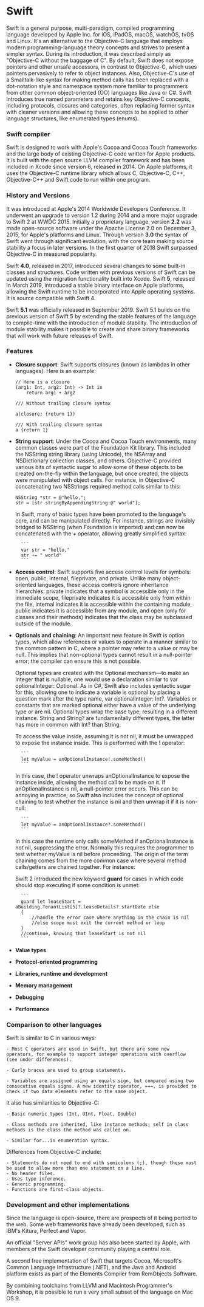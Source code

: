 # Swift

Swift is a general purpose, multi-paradigm, compiled programming language developed by Apple Inc. for iOS, iPadOS, macOS, watchOS, tvOS and Linux.
It's an alternative to the Objective-C language that employs modern programming-language theory concepts and strives to present a simpler syntax.
During its introduction, it was described simply as "Objective-C without the baggage of C".
By default, Swift does not expose pointers and other unsafe accessors, in contrast to Objective-C, which uses pointers pervasively to refer to object instances.
Also, Objective-C's use of a Smalltalk-like syntax for making method calls has been replaced with a dot-notation style and namespace system more familiar to programmers from other common object-oriented (OO) languages like Java or C#. Swift introduces true named parameters and retains key Objective-C concepts, including protocols, closures and categories, often replacing former syntax with cleaner versions and allowing these concepts to be applied to other language structures, like enumerated types (enums).


### Swift compiler

Swift is designed to work with Apple's Cocoa and Cocoa Touch frameworks and the large body of existing Objective-C code written for Apple products.
It is built with the open source LLVM compiler framework and has been included in Xcode since version 6, released in 2014. On Apple platforms, it uses the Objective-C runtime library which allows C, Objective-C, C++, Objective-C++ and Swift code to run within one program. 


### History and Versions

It was introduced at Apple's 2014 Worldwide Developers Conference. It underwent an upgrade to version 1.2 during 2014 and a more major upgrade to Swift 2 at WWDC 2015. Initially a proprietary language, version **2.2** was made open-source software under the Apache License 2.0 on December 3, 2015, for Apple's platforms and Linux.
Through version **3.0** the syntax of Swift went through significant evolution, with the core team making source stability a focus in later versions.
In the first quarter of 2018 Swift surpassed Objective-C in measured popularity.

Swift **4.0**, released in 2017, introduced several changes to some built-in classes and structures. Code written with previous versions of Swift can be updated using the migration functionality built into Xcode.
Swift **5**, released in March 2019, introduced a stable binary interface on Apple platforms, allowing the Swift runtime to be incorporated into Apple operating systems. It is source compatible with Swift 4.

Swift **5.1** was officially released in September 2019. Swift 5.1 builds on the previous version of Swift 5 by extending the stable features of the language to compile-time with the introduction of module stability. The introduction of module stability makes it possible to create and share binary frameworks that will work with future releases of Swift.


### Features

- **Closure support**: Swift supports closures (known as lambdas in other languages). Here is an example:
    ```
    // Here is a closure
    (arg1: Int, arg2: Int) -> Int in
        return arg1 + arg2

    /// Without trailing closure syntax

    a(closure: {return 1})

    /// With trailing closure syntax
    a {return 1}
    ```

- **String support**: Under the Cocoa and Cocoa Touch environments, many common classes were part of the Foundation Kit library. This included the NSString string library (using Unicode), the NSArray and NSDictionary collection classes, and others. Objective-C provided various bits of syntactic sugar to allow some of these objects to be created on-the-fly within the language, but once created, the objects were manipulated with object calls. For instance, in Objective-C concatenating two NSStrings required method calls similar to this:
    ```
    NSString *str = @"hello,";
    str = [str stringByAppendingString:@" world"];
    ```

    In Swift, many of basic types have been promoted to the language's core, and can be manipulated directly. For instance, strings are invisibly bridged to NSString (when Foundation is imported) and can now be concatenated with the + operator, allowing greatly simplified syntax:

        ```
        var str = "hello,"
        str += " world"
        ```

- **Access control**: Swift supports five access control levels for symbols: open, public, internal, fileprivate, and private. Unlike many object-oriented languages, these access controls ignore inheritance hierarchies: private indicates that a symbol is accessible only in the immediate scope, fileprivate indicates it is accessible only from within the file, internal indicates it is accessible within the containing module, public indicates it is accessible from any module, and open (only for classes and their methods) indicates that the class may be subclassed outside of the module.

- **Optionals and chaining**: An important new feature in Swift is option types, which allow references or values to operate in a manner similar to the common pattern in C, where a pointer may refer to a value or may be null. This implies that non-optional types cannot result in a null-pointer error; the compiler can ensure this is not possible.

    Optional types are created with the Optional mechanism—to make an Integer that is nullable, one would use a declaration similar to var optionalInteger: Optional<Int>. As in C#, Swift also includes syntactic sugar for this, allowing one to indicate a variable is optional by placing a question mark after the type name, var optionalInteger: Int?.
    Variables or constants that are marked optional either have a value of the underlying type or are nil. Optional types wrap the base type, resulting in a different instance. String and String? are fundamentally different types, the latter has more in common with Int? than String.

    To access the value inside, assuming it is not nil, it must be unwrapped to expose the instance inside. This is performed with the ! operator:

        ```
        let myValue = anOptionalInstance!.someMethod()
        ```

    In this case, the ! operator unwraps anOptionalInstance to expose the instance inside, allowing the method call to be made on it. If anOptionalInstance is nil, a null-pointer error occurs. This can be annoying in practice, so Swift also includes the concept of optional chaining to test whether the instance is nil and then unwrap it if it is non-null:

        ```
        let myValue = anOptionalInstance?.someMethod()
        ```

    In this case the runtime only calls someMethod if anOptionalInstance is not nil, suppressing the error. Normally this requires the programmer to test whether myValue is nil before proceeding. The origin of the term chaining comes from the more common case where several method calls/getters are chained together. For instance:

    Swift 2 introduced the new keyword **guard** for cases in which code should stop executing if some condition is unmet:

        ```
        guard let leaseStart = aBuilding.TenantList[5]?.leaseDetails?.startDate else
        {
            //handle the error case where anything in the chain is nil
            //else scope must exit the current method or loop
        }
        //continue, knowing that leaseStart is not nil
        ```

- **Value types**

- **Protocol-oriented programming**

- **Libraries, runtime and development**

- **Memory management**

- **Debugging**

- **Performance**


### Comparison to other languages

Swift is similar to C in various ways:

    - Most C operators are used in Swift, but there are some new operators, for example to support integer operations with overflow (see under differences).

    - Curly braces are used to group statements.

    - Variables are assigned using an equals sign, but compared using two consecutive equals signs. A new identity operator, ===, is provided to check if two data elements refer to the same object.

It also has similarities to Objective-C:

    - Basic numeric types (Int, UInt, Float, Double)

    - Class methods are inherited, like instance methods; self in class methods is the class the method was called on.
    
    - Similar for...in enumeration syntax.

Differences from Objective-C include:

    - Statements do not need to end with semicolons (;), though these must be used to allow more than one statement on a line.
    - No header files.
    - Uses type inference.
    - Generic programming.
    - Functions are first-class objects.


### Development and other implementations

Since the language is open-source, there are prospects of it being ported to the web. Some web frameworks have already been developed, such as IBM's Kitura, Perfect and Vapor.

An official "Server APIs" work group has also been started by Apple, with members of the Swift developer community playing a central role.

A second free implementation of Swift that targets Cocoa, Microsoft's Common Language Infrastructure (.NET), and the Java and Android platform exists as part of the Elements Compiler from RemObjects Software.

By combining toolchains from LLVM and Macintosh Programmer's Workshop, it is possible to run a very small subset of the language on Mac OS 9.
